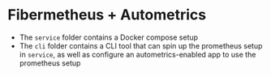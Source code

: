 # Fibermetheus + Autometrics

- The `service` folder contains a Docker compose setup
- The `cli` folder contains a CLI tool that can spin up the prometheus setup in `service`, as well as configure an autometrics-enabled app to use the prometheus setup
